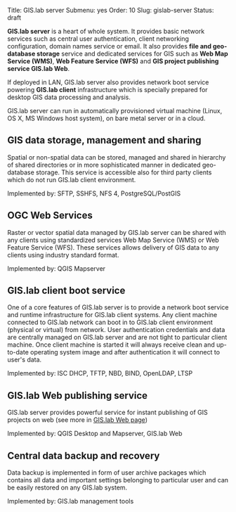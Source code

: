 Title: GIS.lab server
Submenu: yes
Order: 10
Slug: gislab-server
Status: draft


__GIS.lab server__ is a heart of whole system. It provides basic network services such as central user authentication, client networking configuration, domain names service or email. It also provides __file and geo-database storage__ service and dedicated services for GIS such as __Web Map Service (WMS)__, __Web Feature Service (WFS)__ and __GIS project publishing service GIS.lab Web__.

If deployed in LAN, GIS.lab server also provides network boot service powering __GIS.lab client__ infrastructure which is specially prepared for desktop GIS data processing and analysis.

GIS.lab server can run in automatically provisioned virtual machine (Linux, OS X, MS Windows host system), on bare metal server or in a cloud.


## GIS data storage, management and sharing
Spatial or non-spatial data can be stored, managed and shared in hierarchy of shared directories or in more sophisticated manner in dedicated geo-database storage. This service is accessible also for third party clients which do not run GIS.lab client environment. 

Implemented by: SFTP, SSHFS, NFS 4, PostgreSQL/PostGIS


## OGC Web Services
Raster or vector spatial data managed by GIS.lab server can be shared with any clients using standardized services Web Map Service (WMS) or Web Feature Service (WFS). These services allows delivery of GIS data to any clients using industry standard format.

Implemented by: QGIS Mapserver


## GIS.lab client boot service
One of a core features of GIS.lab server is to provide a network boot service and runtime infrastructure for GIS.lab client systems. Any client machine connected to GIS.lab network can boot in to GIS.lab client environment (physical or virtual) from network. User authentication credentials and data are centrally managed on GIS.lab server and are not tight to particular client machine. Once client machine is started it will always receive clean and up-to-date operating system image and after authentication it will connect to user's data.

Implemented by: ISC DHCP, TFTP, NBD, BIND, OpenLDAP, LTSP


## GIS.lab Web publishing service 
GIS.lab server provides powerful service for instant publishing of GIS projects on web (see more in [GIS.lab Web page](gislab-web))

Implemented by: QGIS Desktop and Mapserver, GIS.lab Web


## Central data backup and recovery
Data backup is implemented in form of user archive packages which contains all data and important settings belonging to particular user and can be easily restored on any GIS.lab system.

Implemented by: GIS.lab management tools
